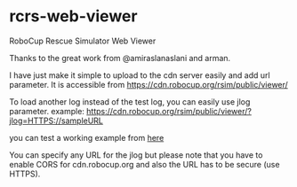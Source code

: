# rcrs-web-viewer
RoboCup Rescue Simulator Web Viewer

Thanks to the great work from @amiraslanaslani and arman. 

I have just make it simple to  upload to the cdn server easily and add url parameter.
It is accessible from https://cdn.robocup.org/rsim/public/viewer/

To load another log instead of the test log, you can easily use jlog parameter.
example:
https://cdn.robocup.org/rsim/public/viewer/?jlog=HTTPS://sampleURL

you can test a working example from [here](https://cdn.robocup.org/rsim/public/viewer/testlogs/Aura_kobe__1602264875299_viewer_event_log.jlog.zip)

You can specify any URL for the jlog but please note that you have to enable CORS for cdn.robocup.org and also the URL has to be secure (use HTTPS).